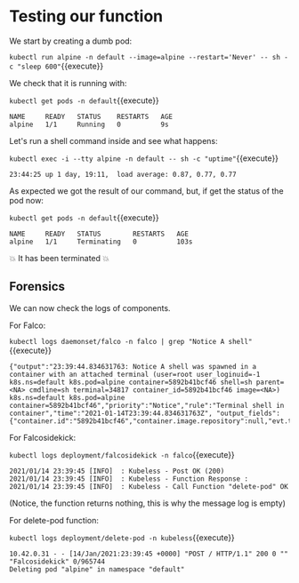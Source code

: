 # Testing our function

We start by creating a dumb pod:

`kubectl run alpine -n default --image=alpine --restart='Never' -- sh -c "sleep 600"`{{execute}}

We check that it is running with:

`kubectl get pods -n default`{{execute}}

```
NAME     READY   STATUS    RESTARTS   AGE
alpine   1/1     Running   0          9s
```

Let's run a shell command inside and see what happens:

`kubectl exec -i --tty alpine -n default -- sh -c "uptime"`{{execute}}

```
23:44:25 up 1 day, 19:11,  load average: 0.87, 0.77, 0.77
```

As expected we got the result of our command, but, if get the status of the pod now:

`kubectl get pods -n default`{{execute}}

```
NAME     READY   STATUS        RESTARTS   AGE
alpine   1/1     Terminating   0          103s
```

💥 It has been terminated 💥

## Forensics

We can now check the logs of components.

For Falco:

`kubectl logs daemonset/falco -n falco | grep "Notice A shell"`{{execute}}

```
{"output":"23:39:44.834631763: Notice A shell was spawned in a container with an attached terminal (user=root user_loginuid=-1 k8s.ns=default k8s.pod=alpine container=5892b41bcf46 shell=sh parent=<NA> cmdline=sh terminal=34817 container_id=5892b41bcf46 image=<NA>) k8s.ns=default k8s.pod=alpine container=5892b41bcf46","priority":"Notice","rule":"Terminal shell in container","time":"2021-01-14T23:39:44.834631763Z", "output_fields": {"container.id":"5892b41bcf46","container.image.repository":null,"evt.time":1610667584834631763,"k8s.ns.name":"default","k8s.pod.name":"alpine","proc.cmdline":"sh","proc.name":"sh","proc.pname":null,"proc.tty":34817,"user.loginuid":-1,"user.name":"root"}}
```

For Falcosidekick:

`kubectl logs deployment/falcosidekick -n falco`{{execute}}

```
2021/01/14 23:39:45 [INFO]  : Kubeless - Post OK (200)
2021/01/14 23:39:45 [INFO]  : Kubeless - Function Response : 
2021/01/14 23:39:45 [INFO]  : Kubeless - Call Function "delete-pod" OK
```

(Notice, the function returns nothing, this is why the message log is empty)

For delete-pod function:

`kubectl logs deployment/delete-pod -n kubeless`{{execute}}

```
10.42.0.31 - - [14/Jan/2021:23:39:45 +0000] "POST / HTTP/1.1" 200 0 "" "Falcosidekick" 0/965744
Deleting pod "alpine" in namespace "default"
```